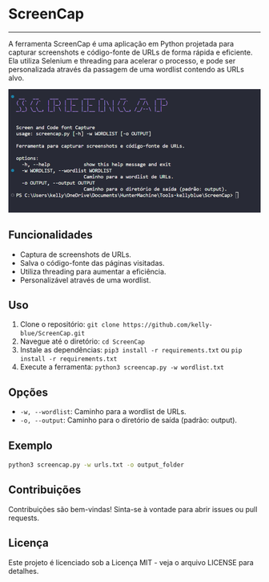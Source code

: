# ScreenCap
---
A ferramenta ScreenCap é uma aplicação em Python projetada para capturar screenshots e código-fonte de URLs de forma rápida e eficiente. Ela utiliza Selenium e threading para acelerar o processo, e pode ser personalizada através da passagem de uma wordlist contendo as URLs alvo.

![Imagem-de-screencap](screencap.png)

## Funcionalidades
- Captura de screenshots de URLs.
- Salva o código-fonte das páginas visitadas.
- Utiliza threading para aumentar a eficiência.
- Personalizável através de uma wordlist.

## Uso
1. Clone o repositório: `git clone https://github.com/kelly-blue/ScreenCap.git`
2. Navegue até o diretório: `cd ScreenCap`
3. Instale as dependências: `pip3 install -r requirements.txt` ou `pip install -r requirements.txt`
4. Execute a ferramenta: `python3 screencap.py -w wordlist.txt`

## Opções
- `-w, --wordlist`: Caminho para a wordlist de URLs.
- `-o, --output`: Caminho para o diretório de saída (padrão: output).

## Exemplo

```bash
python3 screencap.py -w urls.txt -o output_folder
```

## Contribuições

Contribuições são bem-vindas! Sinta-se à vontade para abrir issues ou pull requests.

## Licença

Este projeto é licenciado sob a Licença MIT - veja o arquivo LICENSE para detalhes.